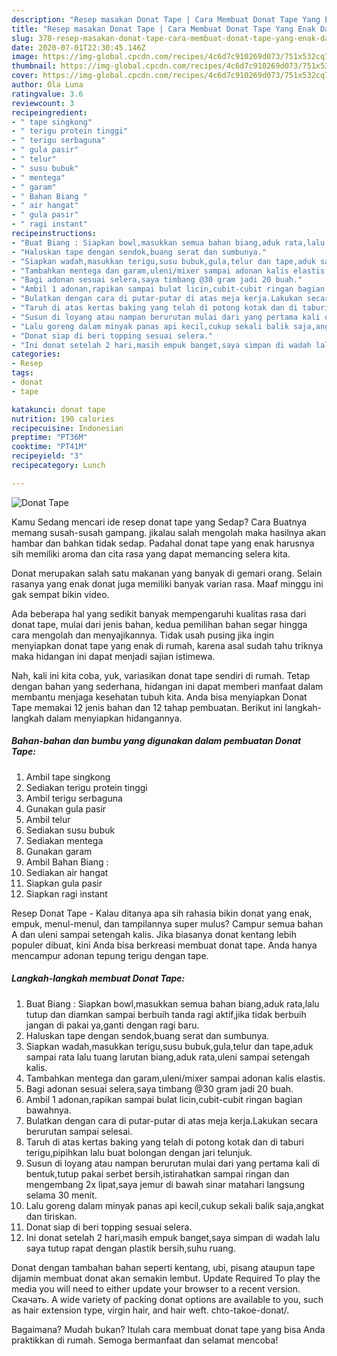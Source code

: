 ```yaml
---
description: "Resep masakan Donat Tape | Cara Membuat Donat Tape Yang Enak Dan Lezat"
title: "Resep masakan Donat Tape | Cara Membuat Donat Tape Yang Enak Dan Lezat"
slug: 378-resep-masakan-donat-tape-cara-membuat-donat-tape-yang-enak-dan-lezat
date: 2020-07-01T22:30:45.146Z
image: https://img-global.cpcdn.com/recipes/4c6d7c910269d073/751x532cq70/donat-tape-foto-resep-utama.jpg
thumbnail: https://img-global.cpcdn.com/recipes/4c6d7c910269d073/751x532cq70/donat-tape-foto-resep-utama.jpg
cover: https://img-global.cpcdn.com/recipes/4c6d7c910269d073/751x532cq70/donat-tape-foto-resep-utama.jpg
author: Ola Luna
ratingvalue: 3.6
reviewcount: 3
recipeingredient:
- " tape singkong"
- " terigu protein tinggi"
- " terigu serbaguna"
- " gula pasir"
- " telur"
- " susu bubuk"
- " mentega"
- " garam"
- " Bahan Biang "
- " air hangat"
- " gula pasir"
- " ragi instant"
recipeinstructions:
- "Buat Biang : Siapkan bowl,masukkan semua bahan biang,aduk rata,lalu tutup dan diamkan sampai berbuih tanda ragi aktif,jika tidak berbuih jangan di pakai ya,ganti dengan ragi baru."
- "Haluskan tape dengan sendok,buang serat dan sumbunya."
- "Siapkan wadah,masukkan terigu,susu bubuk,gula,telur dan tape,aduk sampai rata lalu tuang larutan biang,aduk rata,uleni sampai setengah kalis."
- "Tambahkan mentega dan garam,uleni/mixer sampai adonan kalis elastis."
- "Bagi adonan sesuai selera,saya timbang @30 gram jadi 20 buah."
- "Ambil 1 adonan,rapikan sampai bulat licin,cubit-cubit ringan bagian bawahnya."
- "Bulatkan dengan cara di putar-putar di atas meja kerja.Lakukan secara berurutan sampai selesai."
- "Taruh di atas kertas baking yang telah di potong kotak dan di taburi terigu,pipihkan lalu buat bolongan dengan jari telunjuk."
- "Susun di loyang atau nampan berurutan mulai dari yang pertama kali di bentuk,tutup pakai serbet bersih,istirahatkan sampai ringan dan mengembang 2x lipat,saya jemur di bawah sinar matahari langsung selama 30 menit."
- "Lalu goreng dalam minyak panas api kecil,cukup sekali balik saja,angkat dan tiriskan."
- "Donat siap di beri topping sesuai selera."
- "Ini donat setelah 2 hari,masih empuk banget,saya simpan di wadah lalu saya tutup rapat dengan plastik bersih,suhu ruang."
categories:
- Resep
tags:
- donat
- tape

katakunci: donat tape 
nutrition: 190 calories
recipecuisine: Indonesian
preptime: "PT36M"
cooktime: "PT41M"
recipeyield: "3"
recipecategory: Lunch

---
```



![Donat Tape](https://img-global.cpcdn.com/recipes/4c6d7c910269d073/751x532cq70/donat-tape-foto-resep-utama.jpg)

Kamu Sedang mencari ide resep donat tape yang Sedap? Cara Buatnya memang susah-susah gampang. jikalau salah mengolah maka hasilnya akan hambar dan bahkan tidak sedap. Padahal donat tape yang enak harusnya sih memiliki aroma dan cita rasa yang dapat memancing selera kita.

Donat merupakan salah satu makanan yang banyak di gemari orang. Selain rasanya yang enak donat juga memiliki banyak varian rasa. Maaf minggu ini gak sempat bikin video.

Ada beberapa hal yang sedikit banyak mempengaruhi kualitas rasa dari donat tape, mulai dari jenis bahan, kedua pemilihan bahan segar hingga cara mengolah dan menyajikannya. Tidak usah pusing jika ingin menyiapkan donat tape yang enak di rumah, karena asal sudah tahu triknya maka hidangan ini dapat menjadi sajian istimewa.


Nah, kali ini kita coba, yuk, variasikan donat tape sendiri di rumah. Tetap dengan bahan yang sederhana, hidangan ini dapat memberi manfaat dalam membantu menjaga kesehatan tubuh kita. Anda bisa menyiapkan Donat Tape memakai 12 jenis bahan dan 12 tahap pembuatan. Berikut ini langkah-langkah dalam menyiapkan hidangannya.

<!--inarticleads1-->

##### Bahan-bahan dan bumbu yang digunakan dalam pembuatan Donat Tape:

1. Ambil  tape singkong
1. Sediakan  terigu protein tinggi
1. Ambil  terigu serbaguna
1. Gunakan  gula pasir
1. Ambil  telur
1. Sediakan  susu bubuk
1. Sediakan  mentega
1. Gunakan  garam
1. Ambil  Bahan Biang :
1. Sediakan  air hangat
1. Siapkan  gula pasir
1. Siapkan  ragi instant


Resep Donat Tape - Kalau ditanya apa sih rahasia bikin donat yang enak, empuk, menul-menul, dan tampilannya super mulus? Campur semua bahan A dan uleni sampai setengah kalis. Jika biasanya donat kentang lebih populer dibuat, kini Anda bisa berkreasi membuat donat tape. Anda hanya mencampur adonan tepung terigu dengan tape. 

<!--inarticleads2-->

##### Langkah-langkah membuat Donat Tape:

1. Buat Biang : Siapkan bowl,masukkan semua bahan biang,aduk rata,lalu tutup dan diamkan sampai berbuih tanda ragi aktif,jika tidak berbuih jangan di pakai ya,ganti dengan ragi baru.
1. Haluskan tape dengan sendok,buang serat dan sumbunya.
1. Siapkan wadah,masukkan terigu,susu bubuk,gula,telur dan tape,aduk sampai rata lalu tuang larutan biang,aduk rata,uleni sampai setengah kalis.
1. Tambahkan mentega dan garam,uleni/mixer sampai adonan kalis elastis.
1. Bagi adonan sesuai selera,saya timbang @30 gram jadi 20 buah.
1. Ambil 1 adonan,rapikan sampai bulat licin,cubit-cubit ringan bagian bawahnya.
1. Bulatkan dengan cara di putar-putar di atas meja kerja.Lakukan secara berurutan sampai selesai.
1. Taruh di atas kertas baking yang telah di potong kotak dan di taburi terigu,pipihkan lalu buat bolongan dengan jari telunjuk.
1. Susun di loyang atau nampan berurutan mulai dari yang pertama kali di bentuk,tutup pakai serbet bersih,istirahatkan sampai ringan dan mengembang 2x lipat,saya jemur di bawah sinar matahari langsung selama 30 menit.
1. Lalu goreng dalam minyak panas api kecil,cukup sekali balik saja,angkat dan tiriskan.
1. Donat siap di beri topping sesuai selera.
1. Ini donat setelah 2 hari,masih empuk banget,saya simpan di wadah lalu saya tutup rapat dengan plastik bersih,suhu ruang.


Donat dengan tambahan bahan seperti kentang, ubi, pisang ataupun tape dijamin membuat donat akan semakin lembut. Update Required To play the media you will need to either update your browser to a recent version. Скачать. A wide variety of packing donat options are available to you, such as hair extension type, virgin hair, and hair weft. chto-takoe-donat/. 

Bagaimana? Mudah bukan? Itulah cara membuat donat tape yang bisa Anda praktikkan di rumah. Semoga bermanfaat dan selamat mencoba!
